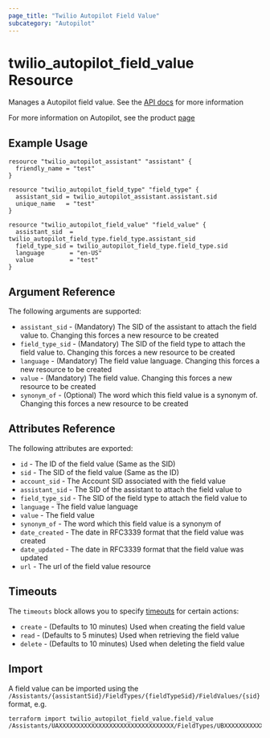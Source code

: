 ```yaml
---
page_title: "Twilio Autopilot Field Value"
subcategory: "Autopilot"
---
```


# twilio_autopilot_field_value Resource

Manages a Autopilot field value. See the [API docs](https://www.twilio.com/docs/autopilot/api/field-value) for more information

For more information on Autopilot, see the product [page](https://www.twilio.com/autopilot)

## Example Usage

```hcl
resource "twilio_autopilot_assistant" "assistant" {
  friendly_name = "test"
}

resource "twilio_autopilot_field_type" "field_type" {
  assistant_sid = twilio_autopilot_assistant.assistant.sid
  unique_name   = "test"
}

resource "twilio_autopilot_field_value" "field_value" {
  assistant_sid  = twilio_autopilot_field_type.field_type.assistant_sid
  field_type_sid = twilio_autopilot_field_type.field_type.sid
  language       = "en-US"
  value          = "test"
}
```

## Argument Reference

The following arguments are supported:

- `assistant_sid` - (Mandatory) The SID of the assistant to attach the field value to. Changing this forces a new resource to be created
- `field_type_sid` - (Mandatory) The SID of the field type to attach the field value to. Changing this forces a new resource to be created
- `language` - (Mandatory) The field value language. Changing this forces a new resource to be created
- `value` - (Mandatory) The field value. Changing this forces a new resource to be created
- `synonym_of` - (Optional) The word which this field value is a synonym of. Changing this forces a new resource to be created

## Attributes Reference

The following attributes are exported:

- `id` - The ID of the field value (Same as the SID)
- `sid` - The SID of the field value (Same as the ID)
- `account_sid` - The Account SID associated with the field value
- `assistant_sid` - The SID of the assistant to attach the field value to
- `field_type_sid` - The SID of the field type to attach the field value to
- `language` - The field value language
- `value` - The field value
- `synonym_of` - The word which this field value is a synonym of
- `date_created` - The date in RFC3339 format that the field value was created
- `date_updated` - The date in RFC3339 format that the field value was updated
- `url` - The url of the field value resource

## Timeouts

The `timeouts` block allows you to specify [timeouts](https://www.terraform.io/docs/configuration/resources.html#timeouts) for certain actions:

- `create` - (Defaults to 10 minutes) Used when creating the field value
- `read` - (Defaults to 5 minutes) Used when retrieving the field value
- `delete` - (Defaults to 10 minutes) Used when deleting the field value

## Import

A field value can be imported using the `/Assistants/{assistantSid}/FieldTypes/{fieldTypeSid}/FieldValues/{sid}` format, e.g.

```shell
terraform import twilio_autopilot_field_value.field_value /Assistants/UAXXXXXXXXXXXXXXXXXXXXXXXXXXXXXXXX/FieldTypes/UBXXXXXXXXXXXXXXXXXXXXXXXXXXXXXXXX/FieldValues/UCXXXXXXXXXXXXXXXXXXXXXXXXXXXXXXXX
```
